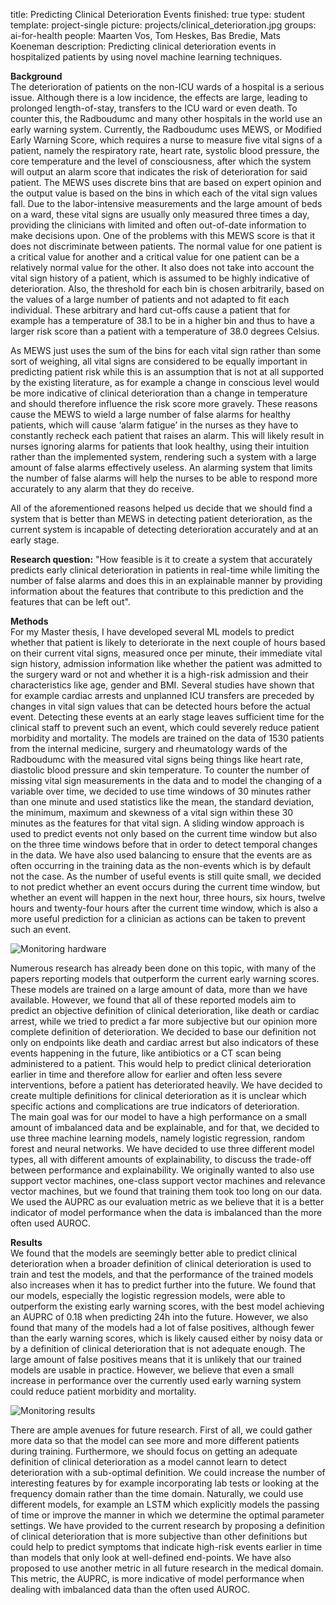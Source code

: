 title: Predicting Clinical Deterioration Events
finished: true
type: student
template: project-single
picture: projects/clinical_deterioration.jpg
groups: ai-for-health
people: Maarten Vos, Tom Heskes, Bas Bredie, Mats Koeneman
description: Predicting clinical deterioration events in hospitalized patients by using novel machine learning techniques.

**Background**<br>
The deterioration of patients on the non-ICU wards of a hospital is a serious issue. Although there is a low incidence, the effects are large, leading to prolonged length-of-stay, transfers to the ICU ward or even death. To counter this, the Radboudumc and many other hospitals in the world use an early warning system. Currently, the Radboudumc uses MEWS, or Modified Early Warning Score, which requires a nurse to measure five vital signs of a patient, namely the respiratory rate, heart rate, systolic blood pressure, the core temperature and the level of consciousness, after which the system will output an alarm score that indicates the risk of deterioration for said patient. The MEWS uses discrete bins that are based on expert opinion and the output value is based on the bins in which each of the vital sign values fall. Due to the labor-intensive measurements and the large amount of beds on a ward, these vital signs are usually only measured three times a day, providing the clinicians with limited and often out-of-date information to make decisions upon.
One of the problems with this MEWS score is that it does not discriminate between patients. The normal value for one patient is a critical value for another and a critical value for one patient can be a relatively normal value for the other. It also does not take into account the vital sign history of a patient, which is assumed to be highly indicative of deterioration. Also, the threshold for each bin is chosen arbitrarily, based on the values of a large number of patients and not adapted to fit each individual. These arbitrary and hard cut-offs cause a patient that for example has a temperature of 38.1 to be in a higher bin and thus to have a larger risk score than a patient with a temperature of 38.0 degrees Celsius.

As MEWS just uses the sum of the bins for each vital sign rather than some sort of weighing, all vital signs are considered to be equally important in predicting patient risk while this is an assumption that is not at all supported by the existing literature, as for example a change in conscious level would be more indicative of clinical deterioration than a change in temperature and should therefore influence the risk score more gravely. These reasons cause the MEWS to wield a large number of false alarms for healthy patients, which will cause ‘alarm fatigue’ in the nurses as they have to constantly recheck each patient that raises an alarm. This will likely result in nurses ignoring alarms for patients that look healthy, using their intuition rather than the implemented system, rendering such a system with a large amount of false alarms effectively useless. An alarming system that limits the number of false alarms will help the nurses to be able to respond more accurately to any alarm that they do receive.

All of the aforementioned reasons helped us decide that we should find a system that is better than MEWS in detecting patient deterioration, as the current system is incapable of detecting deterioration accurately and at an early stage.

**Research question:** "How feasible is it to create a system that accurately predicts early clinical deterioration in patients in real-time while limiting the number of false alarms and does this in an explainable manner by providing information about the features that contribute to this prediction and the features that can be left out".

**Methods**<br>
For my Master thesis, I have developed several ML models to predict whether that patient is likely to deteriorate in the next couple of hours based on their current vital signs, measured once per minute, their immediate vital sign history, admission information like whether the patient was admitted to the surgery ward or not and whether it is a high-risk admission and their characteristics like age, gender and BMI. Several studies have shown that for example cardiac arrests and unplanned ICU transfers are preceded by changes in vital sign values that can be detected hours before the actual event. Detecting these events at an early stage leaves sufficient time for the clinical staff to prevent such an event, which could severely reduce patient morbidity and mortality. The models are trained on the data of 1530 patients from the internal medicine, surgery and rheumatology wards of the Radboudumc with the measured vital signs being things like heart rate, diastolic blood pressure and skin temperature. To counter the number of missing vital sign measurements in the data and to model the changing of a variable over time, we decided to use time windows of 30 minutes rather than one minute and used statistics like the mean, the standard deviation, the minimum, maximum and skewness of a vital sign within these 30 minutes as the features for that vital sign. A sliding window approach is used to predict events not only based on the current time window but also on the three time windows before that in order to detect temporal changes in the data. We have also used balancing to ensure that the events are as often occurring in the training data as the non-events which is by default not the case. As the number of useful events is still quite small, we decided to not predict whether an event occurs during the current time window, but whether an event will happen in the next hour, three hours, six hours, twelve hours and twenty-four hours after the current time window, which is also a more useful prediction for a clinician as actions can be taken to prevent such an event.

![Monitoring hardware]({static}/images/projects/cde_hardware.png)

Numerous research has already been done on this topic, with many of the papers reporting models that outperform the current early warning scores. These models are trained on a large amount of data, more than we have available. However, we found that all of these reported models aim to predict an objective definition of clinical deterioration, like death or cardiac arrest, while we tried to predict a far more subjective but our opinion more complete definition of deterioration. We decided to base our definition not only on endpoints like death and cardiac arrest but also indicators of these events happening in the future, like antibiotics or a CT scan being administered to a patient. This would help to predict clinical deterioration earlier in time and therefore allow for earlier and often less severe interventions, before a patient has deteriorated heavily. We have decided to create multiple definitions for clinical deterioration as it is unclear which specific actions and complications are true indicators of deterioration.   
The main goal was for our model to have a high performance on a small amount of imbalanced data and be explainable, and for that, we decided to use three machine learning models, namely logistic regression, random forest and neural networks. We have decided to use three different model types, all with different amounts of explainability, to discuss the trade-off between performance and explainability. We originally wanted to also use support vector machines, one-class support vector machines and relevance vector machines, but we found that training them took too long on our data. We used the AUPRC as our evaluation metric as we believe that it is a better indicator of model performance when the data is imbalanced than the more often used AUROC. 

**Results**<br>
We found that the models are seemingly better able to predict clinical deterioration when a broader definition of clinical deterioration is used to train and test the models, and that the performance of the trained models also increases when it has to predict further into the future. We found that our models, especially the logistic regression models, were able to outperform the existing early warning scores, with the best model achieving an AUPRC of 0.18 when predicting 24h into the future. However, we also found that many of the models had a lot of false positives, although fewer than the early warning scores, which is likely caused either by noisy data or by a definition of clinical deterioration that is not adequate enough. The large amount of false positives means that it is unlikely that our trained models are usable in practice. However, we believe that even a small increase in performance over the currently used early warning system could reduce patient morbidity and mortality.

![Monitoring results]({static}/images/projects/cde_auprc.png)

There are ample avenues for future research. First of all, we could gather more data so that the model can see more and more different patients during training. Furthermore, we should focus on getting an adequate definition of clinical deterioration as a model cannot learn to detect deterioration with a sub-optimal definition. We could increase the number of interesting features by for example incorporating lab tests or looking at the frequency domain rather than the time domain.  Naturally, we could use different models, for example an LSTM which explicitly models the passing of time or improve the manner in which we determine the optimal parameter settings. 
We have provided to the current research by proposing a definition of clinical deterioration that is more subjective than other definitions but could help to predict symptoms that indicate high-risk events earlier in time than models that only look at well-defined end-points. We have also proposed to use another metric in all future research in the medical domain. This metric, the AUPRC, is more indicative of model performance when dealing with imbalanced data than the often used AUROC. 
